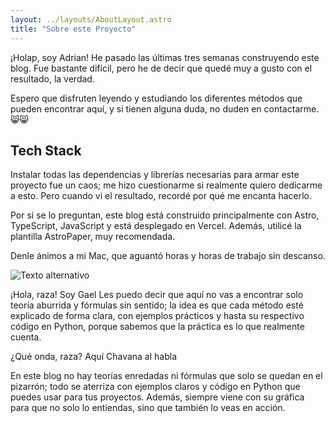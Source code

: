 ```yaml
---
layout: ../layouts/AboutLayout.astro
title: "Sobre este Proyecto"
---
```



¡Holap, soy Adrian! He pasado las últimas tres semanas construyendo este blog. Fue bastante difícil, pero he de decir que quedé muy a gusto con el resultado, la verdad.

Espero que disfruten leyendo y estudiando los diferentes métodos que pueden encontrar aquí, y si tienen alguna duda, no duden en contactarme. 😸😸


## Tech Stack

Instalar todas las dependencias y librerías necesarias para armar este proyecto fue un caos; me hizo cuestionarme si realmente quiero dedicarme a esto. Pero cuando vi el resultado, recordé por qué me encanta hacerlo.

Por si se lo preguntan, este blog está construido principalmente con Astro, TypeScript, JavaScript y está desplegado en Vercel. Además, utilicé la plantilla AstroPaper, muy recomendada.

Denle ánimos a mi Mac, que aguantó horas y horas de trabajo sin descanso.

  ![Texto alternativo](@/assets/images/EscritorioFoto.jpg)

¡Hola, raza! Soy Gael Les puedo decir que aquí no vas a encontrar solo teoría aburrida y fórmulas sin sentido; la idea es que cada método esté explicado de forma clara, con ejemplos prácticos y hasta su respectivo código en Python, porque sabemos que la práctica es lo que realmente cuenta.

¿Qué onda, raza? Aquí Chavana al habla

 En este blog no hay teorías enredadas ni fórmulas que solo se quedan en el pizarrón; todo se aterriza con ejemplos claros y código en Python que puedes usar para tus proyectos. Además, siempre viene con su gráfica para que no solo lo entiendas, sino que también lo veas en acción.





